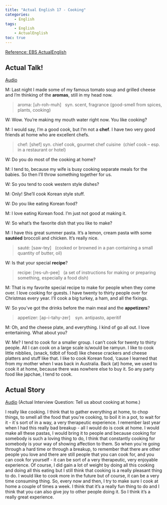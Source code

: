 ```yaml
---
title: "Actual English 17 - Cooking"
categories:
    - English
tags:
    - English
    - ActualEnglish
toc: true
---
```


[Reference: EBS ActualEnglish](http://home.ebse.co.kr/actualenglish/)

## Actual Talk!
[Audio](https://my.pcloud.com/publink/show?code=XZjvEx7Z9NsRNvtQxX78F1dxIfphFjhnjfsV)

M: Last night I made some of my famous tomato soup and grilled cheese and I’m thinking of the **aromas**, still in my head now.

> aroma: [uh-roh-muh]   syn. scent, fragrance (good-smell from spices, plants, cooking)

W: Wow. You’re making my mouth water right now. You like cooking?

M: I would say, I’m a good cook, but I’m not a **chef**. I have two very good friends at home who are excellent chefs.

> chef: [shef]  syn. chief cook, gourmet chef cuisine  (chief cook – esp. in a restaurant or hotel)  

W: Do you do most of the cooking at home?

M: I tend to, because my wife is busy cooking separate meals for the babies. So then I’ll throw something together for us.

W: So you tend to cook western style dishes?

M: Only! She’ll cook Korean style stuff.

W: Do you like eating Korean food?

M: I love eating Korean food. I’m just not good at making it.

W: So what’s the favorite dish that you like to make?

M: I have this great summer pasta. It’s a lemon, cream pasta with some **sautéed** broccoli and chicken. It’s really nice.

> sauté: [saw-tey]      (cooked or browned in a pan containing a small quantity of butter, oil)

W: Is that your special **recipe**?

> recipe: [res-uh-pee]     (a set of instructions for making or preparing something, especially a food dish)

M: That is my favorite special recipe to make for people when they come over. I love cooking for guests. I have twenty to thirty people over for Christmas every year. I’ll cook a big turkey, a ham, and all the fixings.

W: So you've got the drinks before the main meal and the **appetizers**?

> appetizer: [ap-i-tahy-zer]    syn. antipasto, aperitif

M: Oh, and the cheese plate, and everything. I kind of go all out. I love entertaining. What about you?

W: Me? I tend to cook for a smaller group. I can’t cook for twenty to thirty people. All I can cook on a large scale is/would be ramyun. I like to cook little nibblies, (snack, tidbit of food) like cheese crackers and cheese platters and stuff like that. I like to cook Korean food, ‘cause I learned that from my mother when I was back in Australia. Back (at) home, we used to cook it at home, because there was nowhere else to buy it. So any party food like japchae, I tend to cook.


## Actual Story
[Audio](https://my.pcloud.com/publink/show?code=XZRvEx7ZFy9xp1U7lYJMLNDxMJIvbzFKQgj7)
(Actual Interview Question: Tell us about cooking at home.)

I really like cooking. I think that to gather everything at home, to chop things, to smell all the food that you're cooking, to boil it in a pot, to wait for it - it´s sort of in a way, a very therapeutic experience. I remember last year when I had this really bad breakup - all I would do is cook at home. I would make all these pastas, I would bring it to people and because cooking for somebody is such a loving thing to do, I think that constantly cooking for somebody is your way of showing affection to them. So when you´re going through a hard time or through a breakup, to remember that there are other people you love and there are still people that you can cook for, and you can cook for yourself - it can be sort of a very therapeutic, very enjoyable experience. Of course, I did gain a lot of weight by doing all this cooking and doing all this eating but I still think that cooking is a really pleasant thing to do. I would like to cook more in the future but of course, it can be a very time consuming thing. So, every now and then, I try to make sure I cook at home a couple of times a week. I think that it’s a really fun thing to do and I think that you can also give joy to other people doing it. So I think it’s a really great experience.
